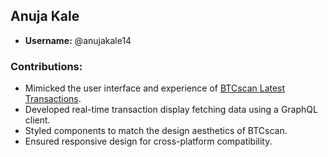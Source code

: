 ## Anuja Kale
- **Username:** @anujakale14

### Contributions:
- Mimicked the user interface and experience of [BTCscan Latest Transactions](https://btcscan.org/tx/recent).
- Developed real-time transaction display fetching data using a GraphQL client.
- Styled components to match the design aesthetics of BTCscan.
- Ensured responsive design for cross-platform compatibility.
